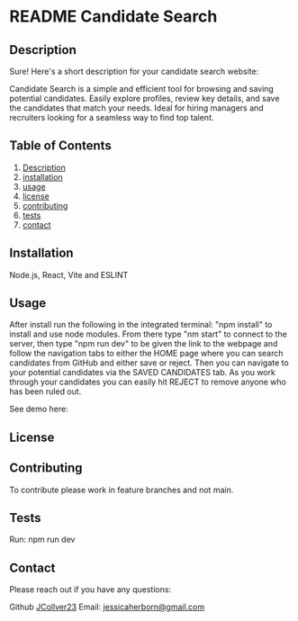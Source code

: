 
  
  # README Candidate Search
  
  
  ## Description
 
Sure! Here's a short description for your candidate search website:

Candidate Search is a simple and efficient tool for browsing and saving potential candidates. Easily explore profiles, review key details, and save the candidates that match your needs. Ideal for hiring managers and recruiters looking for a seamless way to find top talent.
  
  ## Table of Contents
  1. [Description](#description)
  2. [installation](#installation) 
  3. [usage](#usage)
  4. [license](#license)
  5. [contributing](#contributing)
  6. [tests](#tests)
  7. [contact](#contact)
  
  ## Installation
  Node.js, React, Vite and ESLINT
  
  ## Usage
  
  After install run the following in the integrated terminal: "npm install" to install and use node modules. From there type "nm start" to connect to the server, then type "npm run dev" to be given the link to the webpage and follow the navigation tabs to either the HOME page where you can search candidates from GitHub and either save or reject. Then you can navigate to your potential candidates via the SAVED CANDIDATES tab. As you work through your candidates you can easily hit REJECT to remove anyone who has been ruled out. 

  See demo here: 
  
  ## License
  
  
  
  ## Contributing
  
  To contribute please work in feature branches and not main.
  
  ## Tests
  
  Run: npm run dev

  
  ## Contact

  Please reach out if you have any questions:

  Github [JCollver23](https://github.com/JCollver23)
  Email: jessicaherborn@gmail.com
  